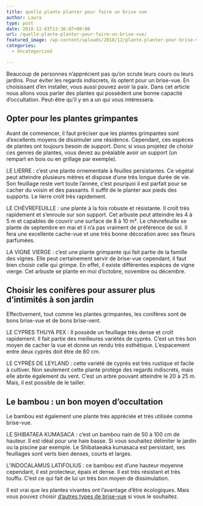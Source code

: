 ```yaml
---
title: quelle plante planter pour faire un brise vue
author: Laura
type: post
date: 2018-12-03T13:36:07+00:00
url: /quelle-plante-planter-pour-faire-un-brise-vue/
featured_image: /wp-content/uploads/2018/12/plante-planter-pour-brise-vue.jpg
categories:
  - Uncategorized

---
```

Beaucoup de personnes n’apprécient pas qu’on scrute leurs cours ou leurs jardins. Pour éviter les regards indiscrets, ils optent pour un brise-vue. En choisissant d’en installer, vous aussi pouvez avoir la paix. Dans cet article nous allons vous parler des plantes qui possèdent une bonne capacité d’occultation. Peut-être qu’il y en a un qui vous intéressera.



## Opter pour les plantes grimpantes



Avant de commencer, il faut préciser que les plantes grimpantes sont d’excellents moyens de dissimuler une résidence. Cependant, ces espèces de plantes ont toujours besoin de support. Donc si vous projetez de choisir ces genres de plantes, vous devez au préalable avoir un support (un rempart en bois ou en grillage par exemple).

LE LIERRE : c’est une plante ornementale à feuilles persistantes. Ce végétal peut atteindre plusieurs mètres et dispose d’une très longue durée de vie. Son feuillage reste vert toute l’année, c’est pourquoi il est parfait pour se cacher du voisin et des passants. Il suffit de le planter aux pieds des supports. Le lierre croît très rapidement.

LE CHÈVREFEUILLE : une plante à la fois robuste et résistante. Il croît très rapidement et s’enroule sur son support. Cet arbuste peut atteindre les 4 à 5 m et capables de couvrir une surface de 8 à 10 m². Le chèvrefeuille se plante de septembre en mai et il n’a pas vraiment de préférence de sol. Il fera une excellente cache-vue et une très bonne décoration avec ses fleurs parfumées.

LA VIGNE VIERGE : c’est une plante grimpante qui fait partie de la famille des vignes. Elle peut certainement servir de brise-vue cependant, il faut bien choisir celle qui grimpe. En effet, il existe différentes espèces de vigne vierge. Cet arbuste se plante en moi d’octobre, novembre ou décembre.



## Choisir les conifères pour assurer plus d’intimités à son jardin



Effectivement, tout comme les plantes grimpantes, les conifères sont de bons brise-vue et de bons brise-vent.

LE CYPRES THUYA PEX : Il possède un feuillage très dense et croît rapidement. Il fait partie des meilleures variétés de cyprès. C’est un très bon moyen de cacher la vue et donne un rendu très esthétique. L’espacement entre deux cyprès doit être de 80 cm.

LE CYPRÈS DE LEYLAND : cette variété de cyprès est très rustique et facile à cultiver. Non seulement cette plante protège des regards indiscrets, mais elle abrite également du vent. C’est un arbre pouvant atteindre le 20 à 25 m. Mais, il est possible de le tailler.



## Le bambou : un bon moyen d’occultation



Le bambou est également une plante très appréciée et très utilisée comme brise-vue.

LE SHIBATAEA KUMASACA : c’est un bambou nain de 50 à 100 cm de hauteur. Il est idéal pour une haie basse. Si vous souhaitez délimiter le jardin ou la piscine par exemple. Le Shibataeaka kumasaca est persistant, ses feuillages sont verts bien denses, courts et larges.

L’INDOCALAMUS LATIFOLIUS : ce bambou est d’une hauteur moyenne cependant, il est protecteur, épais et dense. Il est très résistant et très touffu. C’est ce qui fait de lui un très bon moyen de dissimulation.

Il est vrai que les plantes vivantes ont l’avantage d’être écologiques. Mais vous pouvez choisir <a href="https://www.blog-jardin.fr/choisir-et-installer-un-brise-vue/" target="_blank">d’autres types de brise-vue</a> si vous le souhaitez.